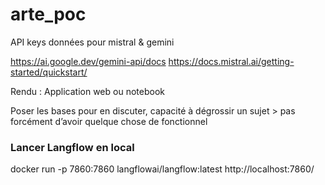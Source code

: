 # arte_poc

API keys données pour mistral & gemini

https://ai.google.dev/gemini-api/docs
https://docs.mistral.ai/getting-started/quickstart/
 
Rendu : Application web ou notebook

Poser les bases pour en discuter, capacité à dégrossir un sujet > pas forcément d’avoir quelque chose de fonctionnel

### Lancer Langflow en local 
docker run -p 7860:7860 langflowai/langflow:latest
http://localhost:7860/